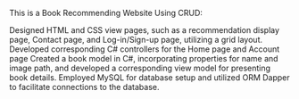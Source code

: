 This is a Book Recommending Website Using CRUD:

Designed HTML and CSS view pages, such as a recommendation display page, Contact page, and Log-in/Sign-up page, utilizing a grid layout. 
Developed corresponding C# controllers for the Home page and Account page 
Created a book model in C#, incorporating properties for name and image path, and developed a corresponding view model for presenting book details.
Employed MySQL for database setup and utilized ORM Dapper to facilitate connections to the database.
